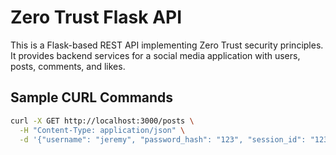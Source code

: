 # Zero Trust Flask API

This is a Flask-based REST API implementing Zero Trust security principles. It provides backend services for a social media application with users, posts, comments, and likes.

## Sample CURL Commands

```bash
curl -X GET http://localhost:3000/posts \
  -H "Content-Type: application/json" \
  -d '{"username": "jeremy", "password_hash": "123", "session_id": "123"}'
```
